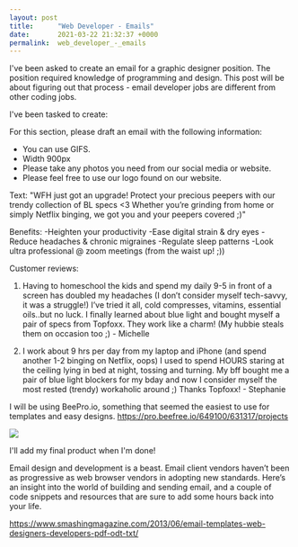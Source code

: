 ```yaml
---
layout: post
title:      "Web Developer - Emails"
date:       2021-03-22 21:32:37 +0000
permalink:  web_developer_-_emails
---
```



I've been asked to create an email for a graphic designer position. The position required knowledge of programming and design. This post will be about figuring out that process - email developer jobs are different from other coding jobs.

I've been tasked to create: 

For this section, please draft an email with the following information:
- You can use GIFS.
- Width 900px
- Please take any photos you need from our social media or website.
- Please feel free to use our logo found on our website.

Text: "WFH just got an upgrade! Protect your precious peepers with our trendy collection of BL specs <3 Whether you’re grinding from home or simply Netflix binging, we got you and your peepers covered ;)"

Benefits:
-Heighten your productivity
-Ease digital strain & dry eyes
-Reduce headaches & chronic migraines
-Regulate sleep patterns
-Look ultra professional @ zoom meetings (from the waist up! ;))

Customer reviews:
1. Having to homeschool the kids and spend my daily 9-5 in front of a screen has doubled my headaches (I don’t consider myself tech-savvy, it was a struggle!)
I’ve tried it all, cold compresses, vitamins, essential oils..but no luck. I finally learned about blue light and bought myself a pair of specs from Topfoxx. They work like a charm! (My hubbie steals them on occasion too ;) - Michelle

2. I work about 9 hrs per day  from my laptop and iPhone (and spend another 1-2 binging on Netflix, oops) I used to spend HOURS staring at the ceiling lying in bed at night, tossing and turning. My bff bought me a pair of  blue light blockers for my bday and now I consider myself the most rested (trendy) workaholic around ;) Thanks Topfoxx! - Stephanie

I will be using BeePro.io, something that seemed the easiest to use for templates and easy designs. https://pro.beefree.io/649100/631317/projects

![](https://media.giphy.com/media/aOften89vRbG/giphy.gif)

I'll add my final product when I'm done!

Email design and development is a beast. Email client vendors haven’t been as progressive as web browser vendors in adopting new standards. Here’s an insight into the world of building and sending email, and a couple of code snippets and resources that are sure to add some hours back into your life.

https://www.smashingmagazine.com/2013/06/email-templates-web-designers-developers-pdf-odt-txt/




